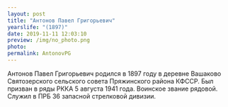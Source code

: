 ```yaml
---
layout: post
title: "Антонов Павел Григорьевич"
yearslife: "(1897)"
date: 2019-11-11 12:03:10
preview: /img/no_photo.png
photo:
permalink: AntonovPG
---
```


Антонов Павел Григорьевич родился в 1897 году в деревне Вашаково Святозерского сельского совета Пряжинского района КФССР. Был призван в ряды РККА 5 августа 1941 года. Воинское звание рядовой. Служил в ПРБ 36 запасной стрелковой дивизии.